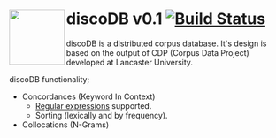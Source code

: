 # <img src="https://openclipart.org/image/300px/svg_to_png/191143/1392845552.png" align="left" height="100" width="100" > discoDB v0.1 [![Build Status](https://travis-ci.com/matthewcoole/DisCorDB.svg?token=mkPLpDMdXVNXnVBaw8bo&branch=master)](https://travis-ci.com/matthewcoole/DisCorDB)

discoDB is a distributed corpus database. It's design is based on the output of CDP (Corpus Data Project) developed at Lancaster University.

discoDB functionality;
- Concordances (Keyword In Context)
  - [Regular expressions](https://docs.oracle.com/javase/8/docs/api/java/util/regex/Pattern.html) supported.
  - Sorting (lexically and by frequency).
- Collocations (N-Grams)
